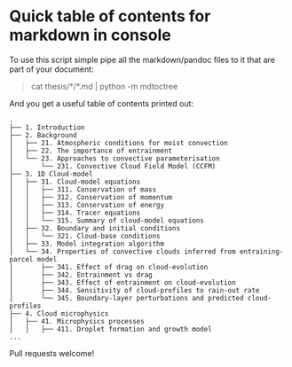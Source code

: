 # Quick table of contents for markdown in console

To use this script simple pipe all the markdown/pandoc files to it that are
part of your document:

>   cat thesis/\*/\*.md | python -m mdtoctree

And you get a useful table of contents printed out:

```
. 
├── 1. Introduction
├── 2. Background
│   ├── 21. Atmospheric conditions for moist convection
│   ├── 22. The importance of entrainment
│   └── 23. Approaches to convective parameterisation
│       └── 231. Convective Cloud Field Model (CCFM)
├── 3. 1D Cloud-model
│   ├── 31. Cloud-model equations
│   │   ├── 311. Conservation of mass
│   │   ├── 312. Conservation of momentum
│   │   ├── 313. Conservation of energy
│   │   ├── 314. Tracer equations
│   │   └── 315. Summary of cloud-model equations
│   ├── 32. Boundary and initial conditions
│   │   └── 321. Cloud-base conditions
│   ├── 33. Model integration algorithm
│   └── 34. Properties of convective clouds inferred from entraining-parcel model
│       ├── 341. Effect of drag on cloud-evolution
│       ├── 342. Entrainment vs drag
│       ├── 343. Effect of entrainment on cloud-evolution
│       ├── 344. Sensitivity of cloud-profiles to rain-out rate
│       └── 345. Boundary-layer perturbations and predicted cloud-profiles
├── 4. Cloud microphysics
│   ├── 41. Microphysics processes
│   │   ├── 411. Droplet formation and growth model
...
```

Pull requests welcome!
